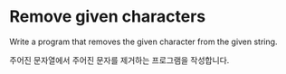 # Remove given characters

Write a program that removes the given character from the given string.

주어진 문자열에서 주어진 문자를 제거하는 프로그램을 작성합니다.
